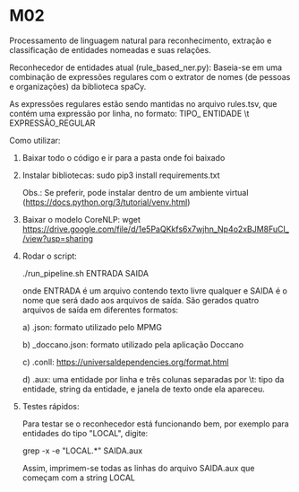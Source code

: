 # M02
 Processamento de linguagem natural para reconhecimento, extração e classificação de entidades nomeadas e suas relações.


Reconhecedor de entidades atual (rule_based_ner.py): Baseia-se em uma combinação de expressões regulares com o extrator de nomes (de pessoas e organizações) da biblioteca spaCy.

As expressões regulares estão sendo mantidas no arquivo rules.tsv, que contém uma expressão por linha, no formato: TIPO_ ENTIDADE \t EXPRESSÃO_REGULAR


Como utilizar:

1) Baixar todo o código e ir para a pasta onde foi baixado

2) Instalar bibliotecas:
     sudo pip3 install requirements.txt

     Obs.: Se preferir, pode instalar dentro de um ambiente virtual (https://docs.python.org/3/tutorial/venv.html)

3) Baixar o modelo CoreNLP:
    wget https://drive.google.com/file/d/1e5PaQKkfs6x7wjhn_Np4o2xBJM8FuCI_/view?usp=sharing

4) Rodar o script:
     
     ./run_pipeline.sh ENTRADA SAIDA

     onde ENTRADA é um arquivo contendo texto livre qualquer e SAIDA é o nome que será dado aos arquivos de saída. São gerados quatro arquivos de saída em diferentes formatos:
     
     a) .json: formato utilizado pelo MPMG
     
     b) _doccano.json: formato utilizado pela aplicação Doccano
     
     c) .conll: https://universaldependencies.org/format.html
     
     d) .aux: uma entidade por linha e três colunas separadas por \t: tipo da entidade, string da entidade, e janela de texto onde ela apareceu.


5) Testes rápidos:

    Para testar se o reconhecedor está funcionando bem, por exemplo para entidades do tipo "LOCAL", digite:

      grep -x -e "LOCAL.*" SAIDA.aux

    Assim, imprimem-se todas as linhas do arquivo SAIDA.aux que começam com a string LOCAL
